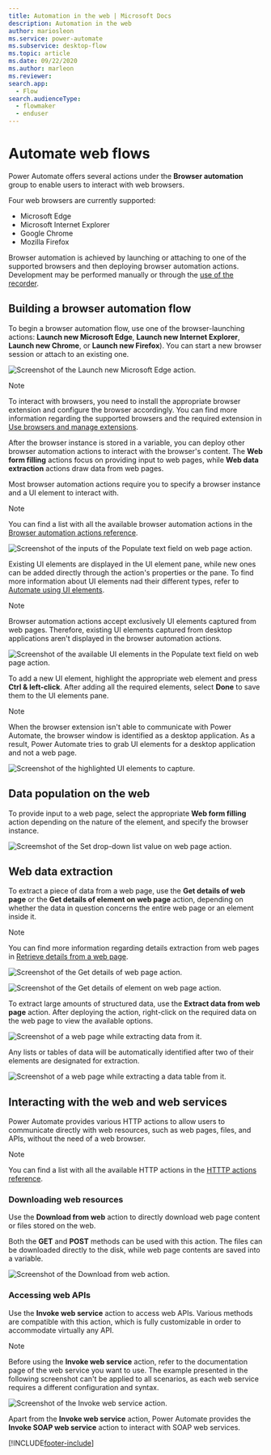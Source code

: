 ```yaml
---
title: Automation in the web | Microsoft Docs
description: Automation in the web
author: mariosleon
ms.service: power-automate
ms.subservice: desktop-flow
ms.topic: article
ms.date: 09/22/2020
ms.author: marleon
ms.reviewer: 
search.app: 
  - Flow
search.audienceType: 
  - flowmaker
  - enduser
---
```

# Automate web flows

Power Automate offers several actions under the **Browser automation** group to enable users to interact with web browsers.

Four web browsers are currently supported:
- Microsoft Edge
- Microsoft Internet Explorer
- Google Chrome
- Mozilla Firefox

Browser automation is achieved by launching or attaching to one of the supported browsers and then deploying browser automation actions. Development may be performed manually or through the [use of the recorder](recording-flow.md).

## Building a browser automation flow

To begin a browser automation flow, use one of the browser-launching actions: **Launch new Microsoft Edge**, **Launch new Internet Explorer**, **Launch new Chrome**, or **Launch new Firefox**). You can start a new browser session or attach to an existing one.

![Screenshot of the Launch new Microsoft Edge action.](.\media\web-automation\launch-new-microsoft-edge-action.png)

> [!NOTE]
> To interact with browsers, you need to install the appropriate browser extension and configure the browser accordingly. You can find more information regarding the supported browsers and the required extension in [Use browsers and manage extensions](using-browsers.md).


After the browser instance is stored in a variable, you can deploy other browser automation actions to interact with the browser's content. The **Web form filling** actions focus on providing input to web pages, while **Web data extraction** actions draw data from web pages.

Most browser automation actions require you to specify a browser instance and a UI element to interact with. 

> [!NOTE]
> You can find a list with all the available browser automation actions in the [Browser automation actions reference](actions-reference/webautomation.md).

![Screenshot of the inputs of the Populate text field on web page action.](.\media\web-automation\web-action-inputs.png)

Existing UI elements are displayed in the UI element pane, while new ones can be added directly through the action's properties or the pane. To find more information about UI elements nad their different types, refer to [Automate using UI elements](ui-elements.md).

> [!NOTE]
> Browser automation actions accept exclusively UI elements captured from web pages. Therefore, existing UI elements captured from desktop applications aren't displayed in the browser automation actions.


![Screenshot of the available UI elements in the Populate text field on web page action.](.\media\web-automation\adding-new-elements-through-a-web-action.png)

To add a new UI element, highlight the appropriate web element and press **Ctrl & left-click**. After adding all the required elements, select **Done** to save them to the UI elements pane.

> [!NOTE]
> When the browser extension isn't able to communicate with Power Automate, the browser window is identified as a desktop application. As a result, Power Automate tries to grab UI elements for a desktop application and not a web page.

![Screenshot of the highlighted UI elements to capture.](.\media\web-automation\capturing-new-elements.png)

## Data population on the web

To provide input to a web page, select the appropriate **Web form filling** action depending on the nature of the element, and specify the browser instance.

![Screemshot of the Set drop-down list value on web page action.](.\media\web-automation\set-drop-down-list-value-on-web-page-action.png)

## Web data extraction

To extract a piece of data from a web page, use the **Get details of web page** or the **Get details of element on web page** action, depending on whether the data in question concerns the entire web page or an element inside it.

> [!NOTE]
> You can find more information regarding details extraction from web pages in [Retrieve details from a web page](how-to/retrieve-details-web-page.md).

![Screenshot of the Get details of web page action.](.\media\web-automation\get-details-of-web-page-action.png)

![Screenshot of the Get details of element on web page action.](.\media\web-automation\get-details-of-element-on-web-page-action.png)

To extract large amounts of structured data, use the **Extract data from web page** action. After deploying the action, right-click on the required data on the web page to view the available options.

![Screenshot of a web page while extracting data from it.](.\media\web-automation\extracting-data-from-web-page.png)

Any lists or tables of data will be automatically identified after two of their elements are designated for extraction.

![Screenshot of a web page while extracting a data table from it.](.\media\web-automation\extracting-data-table-from-web-page.png)

## Interacting with the web and web services

Power Automate provides various HTTP actions to allow users to communicate directly with web resources, such as web pages, files, and APIs, without the need of a web browser.

> [!NOTE]
> You can find a list with all the available HTTP actions in the [HTTTP actions reference](actions-reference/web.md).

### Downloading web resources

Use the **Download from web** action to directly download web page content or files stored on the web.

Both the **GET** and **POST** methods can be used with this action. The files can be downloaded directly to the disk, while web page contents are saved into a variable.

![Screenshot of the Download from web action.](./media/interacting-web-services/download-from-web-action.png)

### Accessing web APIs

Use the **Invoke web service** action to access web APIs. Various methods are compatible with this action, which is fully customizable in order to accommodate virtually any API.

> [!NOTE]
> Before using the **Invoke web service** action, refer to the documentation page of the web service you want to use. The example presented in the following screenshot can't be applied to all scenarios, as each web service requires a different configuration and syntax. 

![Screenshot of the Invoke web service action.](./media/interacting-web-services/invoke-web-service-action.png)

Apart from the **Invoke web service** action, Power Automate provides the **Invoke SOAP web service** action to interact with SOAP web services.

[!INCLUDE[footer-include](../includes/footer-banner.md)]